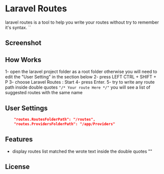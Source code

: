 # Laravel Routes

laravel routes is a tool to help you write your routes without
try to remember it's syntax.
``
## Screenshot





## How Works

1- open the laravel project folder as a root folder otherwise you will need to edit the "User Setting" in the section below 
2- press LEFT CTRL + SHIFT + P
3- choose Laravel Routes : Start 
4- press Enter.
5- try to write any route path inside double quotes `"/* Your route Here */"` you will see a list of suggested routes with the same name 


## User Settings
```json
    "routes.RoutesFolderPath": "/routes",
    "routes.ProvidersFolderPath": "/app/Providers"
```
## Features

- display routes list matched the wrote text inside the double quotes ""


## License

